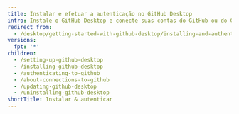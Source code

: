 ```yaml
---
title: Instalar e efetuar a autenticação no GitHub Desktop
intro: Instale o GitHub Desktop e conecte suas contas do GitHub ou do GitHub Enterprise.
redirect_from:
  - /desktop/getting-started-with-github-desktop/installing-and-authenticating-to-github-desktop
versions:
  fpt: '*'
children:
  - /setting-up-github-desktop
  - /installing-github-desktop
  - /authenticating-to-github
  - /about-connections-to-github
  - /updating-github-desktop
  - /uninstalling-github-desktop
shortTitle: Instalar & autenticar
---
```


